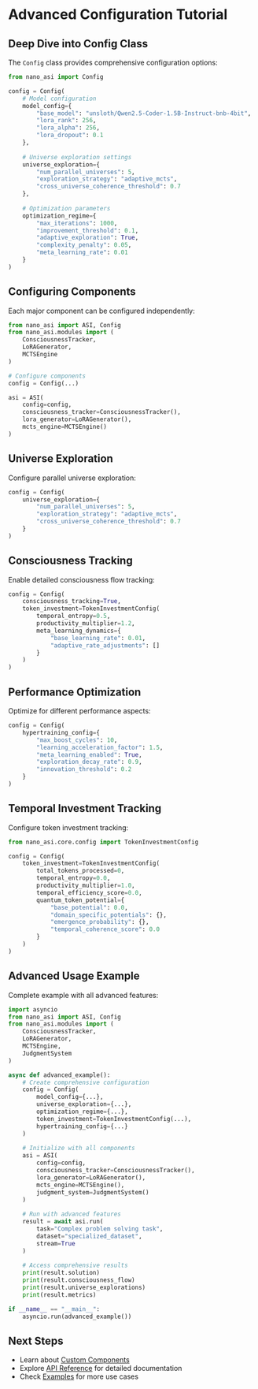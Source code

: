 # Advanced Configuration Tutorial

## Deep Dive into Config Class

The `Config` class provides comprehensive configuration options:

```python
from nano_asi import Config

config = Config(
    # Model configuration
    model_config={
        "base_model": "unsloth/Qwen2.5-Coder-1.5B-Instruct-bnb-4bit",
        "lora_rank": 256,
        "lora_alpha": 256,
        "lora_dropout": 0.1
    },
    
    # Universe exploration settings
    universe_exploration={
        "num_parallel_universes": 5,
        "exploration_strategy": "adaptive_mcts",
        "cross_universe_coherence_threshold": 0.7
    },
    
    # Optimization parameters
    optimization_regime={
        "max_iterations": 1000,
        "improvement_threshold": 0.1,
        "adaptive_exploration": True,
        "complexity_penalty": 0.05,
        "meta_learning_rate": 0.01
    }
)
```

## Configuring Components

Each major component can be configured independently:

```python
from nano_asi import ASI, Config
from nano_asi.modules import (
    ConsciousnessTracker,
    LoRAGenerator,
    MCTSEngine
)

# Configure components
config = Config(...)

asi = ASI(
    config=config,
    consciousness_tracker=ConsciousnessTracker(),
    lora_generator=LoRAGenerator(),
    mcts_engine=MCTSEngine()
)
```

## Universe Exploration

Configure parallel universe exploration:

```python
config = Config(
    universe_exploration={
        "num_parallel_universes": 5,
        "exploration_strategy": "adaptive_mcts",
        "cross_universe_coherence_threshold": 0.7
    }
)
```

## Consciousness Tracking

Enable detailed consciousness flow tracking:

```python
config = Config(
    consciousness_tracking=True,
    token_investment=TokenInvestmentConfig(
        temporal_entropy=0.5,
        productivity_multiplier=1.2,
        meta_learning_dynamics={
            "base_learning_rate": 0.01,
            "adaptive_rate_adjustments": []
        }
    )
)
```

## Performance Optimization

Optimize for different performance aspects:

```python
config = Config(
    hypertraining_config={
        "max_boost_cycles": 10,
        "learning_acceleration_factor": 1.5,
        "meta_learning_enabled": True,
        "exploration_decay_rate": 0.9,
        "innovation_threshold": 0.2
    }
)
```

## Temporal Investment Tracking

Configure token investment tracking:

```python
from nano_asi.core.config import TokenInvestmentConfig

config = Config(
    token_investment=TokenInvestmentConfig(
        total_tokens_processed=0,
        temporal_entropy=0.0,
        productivity_multiplier=1.0,
        temporal_efficiency_score=0.0,
        quantum_token_potential={
            "base_potential": 0.0,
            "domain_specific_potentials": {},
            "emergence_probability": {},
            "temporal_coherence_score": 0.0
        }
    )
)
```

## Advanced Usage Example

Complete example with all advanced features:

```python
import asyncio
from nano_asi import ASI, Config
from nano_asi.modules import (
    ConsciousnessTracker,
    LoRAGenerator,
    MCTSEngine,
    JudgmentSystem
)

async def advanced_example():
    # Create comprehensive configuration
    config = Config(
        model_config={...},
        universe_exploration={...},
        optimization_regime={...},
        token_investment=TokenInvestmentConfig(...),
        hypertraining_config={...}
    )
    
    # Initialize with all components
    asi = ASI(
        config=config,
        consciousness_tracker=ConsciousnessTracker(),
        lora_generator=LoRAGenerator(),
        mcts_engine=MCTSEngine(),
        judgment_system=JudgmentSystem()
    )
    
    # Run with advanced features
    result = await asi.run(
        task="Complex problem solving task",
        dataset="specialized_dataset",
        stream=True
    )
    
    # Access comprehensive results
    print(result.solution)
    print(result.consciousness_flow)
    print(result.universe_explorations)
    print(result.metrics)

if __name__ == "__main__":
    asyncio.run(advanced_example())
```

## Next Steps

- Learn about [Custom Components](custom_components.md)
- Explore [API Reference](../api_reference/) for detailed documentation
- Check [Examples](../../examples/) for more use cases

